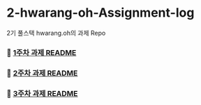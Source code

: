 # 2-hwarang-oh-Assignment-log

2기 풀스택 hwarang.oh의 과제 Repo

### 🔹 [1주차 과제 README](/automessage/README_1주차.md)

### 🔹 [2주차 과제 README](/automessage/README_2주차.md)

### 🔹 [3주차 과제 README](/community/README_3주차.md)
